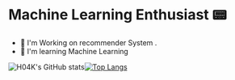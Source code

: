 # Machine Learning Enthusiast 📟

- 🔭 I'm Working on recommender System .
- 🌱 I'm learning Machine Learning


![H04K's GitHub stats](https://github-readme-stats.vercel.app/api?username=H04K&show_icons=true&theme=dark)[![Top Langs](https://github-readme-stats.vercel.app/api/top-langs/?username=H04K&theme=dark&layout=compact)](https://github.com/anuraghazra/github-readme-stats)
